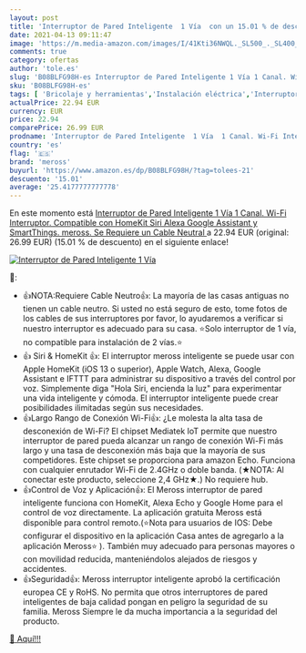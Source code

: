 ```yaml
---
layout: post
title: 'Interruptor de Pared Inteligente  1 Vía  con un 15.01 % de descuento'
date: 2021-04-13 09:11:47
image: 'https://m.media-amazon.com/images/I/41Kti36NWQL._SL500_._SL400_.jpg'
comments: true
category: ofertas
author: 'tole.es'
slug: 'B08BLFG98H-es Interruptor de Pared Inteligente 1 Vía 1 Canal. Wi-Fi...'
sku: 'B08BLFG98H-es'
tags: [ 'Bricolaje y herramientas','Instalación eléctrica','Interruptores y reguladores de luz','Reguladores de intensidad','alexa','meross', ]
actualPrice: 22.94 EUR
currency: EUR
price: 22.94
comparePrice: 26.99 EUR
prodname: 'Interruptor de Pared Inteligente  1 Vía  1 Canal. Wi-Fi Interruptor. Compatible con HomeKit Siri  Alexa  Google Assistant y SmartThings. meross.  Se Requiere un Cable Neutral '
country: 'es'
flag: '🇪🇸'
brand: 'meross'
buyurl: 'https://www.amazon.es/dp/B08BLFG98H/?tag=tolees-21'
descuento: '15.01'
average: '25.4177777777778'
---
```


En este momento está [Interruptor de Pared Inteligente  1 Vía  1 Canal. Wi-Fi Interruptor. Compatible con HomeKit Siri  Alexa  Google Assistant y SmartThings. meross.  Se Requiere un Cable Neutral ](https://www.amazon.es/dp/B08BLFG98H/?tag=tolees-21) a 22.94 EUR (original: 26.99 EUR) (15.01 %  de descuento) en el siguiente enlace!

[![Interruptor de Pared Inteligente  1 Vía ](https://m.media-amazon.com/images/I/41Kti36NWQL._SL500_._SL400_.jpg)](https://www.amazon.es/dp/B08BLFG98H/?tag=tolees-21)

🔎:

- 👍NOTA:Requiere Cable Neutro👍: La mayoría de las casas antiguas no tienen un cable neutro. Si usted no está seguro de esto, tome fotos de los cables de sus interruptores por favor, lo ayudaremos a verificar si nuestro interruptor es adecuado para su casa. ⭐Solo interruptor de 1 vía, no compatible para instalación de 2 vías.⭐
- 👍 Siri & HomeKit 👍: El interruptor meross inteligente se puede usar con Apple HomeKit (iOS 13 o superior), Apple Watch, Alexa, Google Assistant e IFTTT para administrar su dispositivo a través del control por voz. Simplemente diga "Hola Siri, encienda la luz" para experimentar una vida inteligente y cómoda. El interruptor inteligente puede crear posibilidades ilimitadas según sus necesidades.
- 👍Largo Rango de Conexión Wi-Fi👍: ¿Le molesta la alta tasa de desconexión de Wi-Fi? El chipset Mediatek IoT permite que nuestro interruptor de pared pueda alcanzar un rango de conexión Wi-Fi más largo y una tasa de desconexión más baja que la mayoría de sus competidores. Este chipset se proporciona para amazon Echo. Funciona con cualquier enrutador Wi-Fi de 2.4GHz o doble banda. (★NOTA: Al conectar este producto, seleccione 2,4 GHz★.) No requiere hub.
- 👍Control de Voz y Aplicación👍: El Meross interruptor de pared inteligente funciona con HomeKit, Alexa Echo y Google Home para el control de voz directamente. La aplicación gratuita Meross está disponible para control remoto.(⭐Nota para usuarios de IOS: Debe configurar el dispositivo en la aplicación Casa antes de agregarlo a la aplicación Meross⭐ ). También muy adecuado para personas mayores o con movilidad reducida, manteniéndolos alejados de riesgos y accidentes.
- 👍Seguridad👍: Meross interruptor inteligente aprobó la certificación europea CE y RoHS. No permita que otros interruptores de pared inteligentes de baja calidad pongan en peligro la seguridad de su familia. Meross Siempre le da mucha importancia a la seguridad del producto.

[🛒 Aquí!!!](https://www.amazon.es/dp/B08BLFG98H/?tag=tolees-21)
